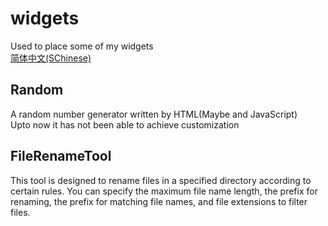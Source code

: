 # widgets
Used to place some of my widgets  
[简体中文(SChinese)](https://github.com/oierxjn/widgets/blob/main/README_zh.md)
## Random
A random number generator written by HTML(Maybe and JavaScript)  
Upto now it has not been able to achieve customization  

## FileRenameTool
This tool is designed to rename files in a specified directory according to certain rules. You can specify the maximum file name length, the prefix for renaming, the prefix for matching file names, and file extensions to filter files.
